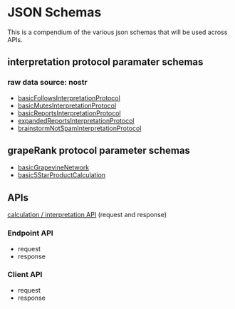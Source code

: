 JSON Schemas
=====

This is a compendium of the various json schemas that will be used across APIs.

## interpretation protocol paramater schemas

### raw data source: nostr

- [basicFollowsInterpretationProtocol](../../interpretation-engine/nostr/protocols/basicFollowsInterpretationProtocol.md)
- [basicMutesInterpretationProtocol](../../interpretation-engine/nostr/protocols/basicMutesInterpretationProtocol.md)
- [basicReportsInterpretationProtocol](../../interpretation-engine/nostr/protocols/basicReportsInterpretationProtocol.md)
- [expandedReportsInterpretationProtocol](../../interpretation-engine/nostr/protocols/expandedReportsInterpretationProtocol.md)
- [brainstormNotSpamInterpretationProtocol](../../interpretation-engine/nostr/protocols/brainstormNotSpamInterpretationProtocol.md)

## grapeRank protocol parameter schemas

- [basicGrapevineNetwork](../../calculation-engine/graperank-protocols/basicGrapevineNetwork.md)
- [basic5StarProductCalculation](../../calculation-engine/graperank-protocols/basic5StarProductCalculation.md)

## APIs

[calculation / interpretation API](../calculationInterpretationAPI.md) (request and response)

### Endpoint API

- request
- response

### Client API

- request
- response
